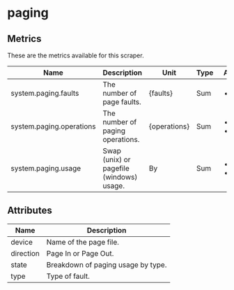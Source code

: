 [comment]: <> (Code generated by mdatagen. DO NOT EDIT.)

# paging

## Metrics

These are the metrics available for this scraper.

| Name | Description | Unit | Type | Attributes |
| ---- | ----------- | ---- | ---- | ---------- |
| system.paging.faults | The number of page faults. | {faults} | Sum | <ul> <li>type</li> </ul> |
| system.paging.operations | The number of paging operations. | {operations} | Sum | <ul> <li>direction</li> <li>type</li> </ul> |
| system.paging.usage | Swap (unix) or pagefile (windows) usage. | By | Sum | <ul> <li>device</li> <li>state</li> </ul> |

## Attributes

| Name | Description |
| ---- | ----------- |
| device | Name of the page file. |
| direction | Page In or Page Out. |
| state | Breakdown of paging usage by type. |
| type | Type of fault. |

